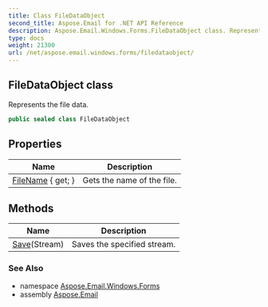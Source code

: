 ```yaml
---
title: Class FileDataObject
second_title: Aspose.Email for .NET API Reference
description: Aspose.Email.Windows.Forms.FileDataObject class. Represents the file data
type: docs
weight: 21300
url: /net/aspose.email.windows.forms/filedataobject/
---
```

## FileDataObject class

Represents the file data.

```csharp
public sealed class FileDataObject
```

## Properties

| Name | Description |
| --- | --- |
| [FileName](../../aspose.email.windows.forms/filedataobject/filename/) { get; } | Gets the name of the file. |

## Methods

| Name | Description |
| --- | --- |
| [Save](../../aspose.email.windows.forms/filedataobject/save/)(Stream) | Saves the specified stream. |

### See Also

* namespace [Aspose.Email.Windows.Forms](../../aspose.email.windows.forms/)
* assembly [Aspose.Email](../../)


